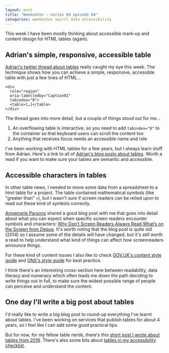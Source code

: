 ```yaml
---
layout: post
title: "Weeknotes – series 04 episode 04"
categories: weeknotes swirrl data accessibility
---
```


<p class="lede">This week I have been mostly thinking about accessible mark-up and content design for HTML tables (again).</p>

## Adrian's simple, responsive, accessible table

[Adrian's twitter thread about tables](https://twitter.com/aardrian/status/1326150127959105538) really caught my eye this week. The technique shows how you can achieve a simple, responsive, accessible table with just a few lines of HTML…

```
<div
  role="region"
  aria-labelledby="Caption01"
  tabindex="0">
  <table>[…]</table>
</div>
```

The thread goes into more detail, but a couple of things stood out for me…

1. An overflowing table is interactive, so you need to add `tabindex="0"` to the container so that keyboard users can scroll the content too
2. Anything that receives focus needs an accessible name and role

I've been working with HTML tables for a few years, but I always learn stuff from Adrian. Here's a link to all of [Adrian's blog posts about tables](https://adrianroselli.com/tag/tables). Worth a read if you want to make sure your tables are semantic and accessible.

## Accessible characters in tables

In other table news, I needed to move some data from a spreadsheet to a html table for a project. The table contained mathematical symbols (like "greater than" `>`), but I wasn't sure if screen readers can be relied upon to read out these kind of symbols correctly.

[Annemarie Parsons](https://twitter.com/tweetingFrog) shared a good blog post with me that goes into detail about what you can expect when specific screen readers encounter symbols and characters: [Why Don’t Screen Readers Always Read What’s on the Screen from Deque](https://www.deque.com/blog/dont-screen-readers-read-whats-screen-part-1-punctuation-typographic-symbols/). It's worth noting that the blog post is quite old (2014) so I assume some of the details will have changed, but it's still worth a read to help understand what kind of things can affect how screenreaders announce things.

For these kind of content issues I also like to check [GOV.UK's content style guide](https://www.gov.uk/guidance/style-guide/a-to-z-of-gov-uk-style) and [ONS's style guide](https://style.ons.gov.uk/) for best practice.

I think there's an interesting cross-section here between readability, data literacy and numeracy which often leads me down the path deciding to write things out in full, to make sure the widest possible range of people can perceive and understand the content.

## One day I'll write a big post about tables

I'd really like to write a big blog post to round-up everything I've learnt about tables. I've been working on services that publish tables for about 4 years, so I feel like I can add some good practical tips.

But for now, for my fellow table nerds, there's this [short post I wrote about tables from 2019](/blog/making-data-tables-more-accessible/). There's also some bits about [tables in my accessibility checklist](/blog/accessibility-checklist/#tables).